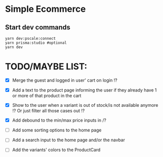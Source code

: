 # Simple Ecommerce

## Start dev commands

```shell
yarn dev:pscale:connect
yarn prisma:studio #optional
yarn dev
```

# TODO/MAYBE LIST:

- [x] Merge the guest and logged in user' cart on login !?

- [x] Add a text to the product page informing the user if they already have 1 or more of that product in the cart

- [x] Show to the user when a variant is out of stock/is not available anymore !? Or just filter all those cases out !?

- [x] Add debound to the min/max price inputs in /?

- [ ] Add some sorting options to the home page

- [ ] Add a search input to the home page and/or the navbar

- [ ] Add the variants' colors to the ProductCard
